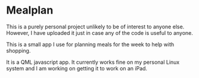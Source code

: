 # Mealplan

This is a purely personal project unlikely to be of interest to anyone else.  
However, I have uploaded it just in case any of the code is useful to anyone.

This is a small app I use for planning meals for the week to help with shopping.

It is a QML javascript app.  It currently works fine on my personal Linux system
and I am working on getting it to work on an iPad.
